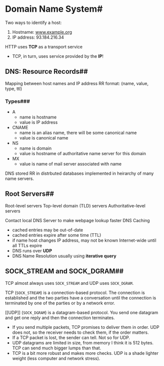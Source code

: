 # Domain Name System#

Two ways to identify a host:
1) Hostname: www.example.org
2) IP address: 93.184.216.34

HTTP uses **TCP** as a transport service
- TCP, in turn, uses service provided by the **IP**!

## DNS: Resource Records##
Mapping between host names and IP address
RR format: (name, value, type, ttl)

### Types###
- A
	- name is hostname
	- value is IP address
- CNAME
	- name is an alias name, there will be some canonical name
	- value is canonical name
- NS
	- name is domain
	- value is hostname of authoritative name server for this domain
- MX
	- value is name of mail server associated with name

DNS stored RR in distrbuted databases implemented in heirarchy of many name servers.

## Root Servers##
Root-level servers
Top-level domain (TLD) servers
Authoritative-level servers

Contact local DNS Server to make webpage lookup faster
DNS Caching
- cached entries may be out-of-date
- cached entries expire after some time (TTL)
- if name host changes IP address, may not be known Internet-wide until all TTLs expire
- DNS runs over **UDP**
- DNS Name Resolution usually using **iterative query**

## SOCK_STREAM and SOCK_DGRAM##
TCP almost always uses `SOCK_STREAM` and UDP uses `SOCK_DGRAM`.

TCP (`SOCK_STREAM`) is a connection-based protocol. The connection is established and the two parties have a conversation until the connection is terminated by one of the parties or by a network error.

[[UDP]] (`SOCK_DGRAM`) is a datagram-based protocol. You send one datagram and get one reply and then the connection terminates.

-   If you send multiple packets, TCP promises to deliver them in order. UDP does not, so the receiver needs to check them, if the order matters.
-   If a TCP packet is lost, the sender can tell. Not so for UDP.
-   UDP datagrams are limited in size, from memory I think it is 512 bytes. TCP can send much bigger lumps than that.
-   TCP is a bit more robust and makes more checks. UDP is a shade lighter weight (less computer and network stress).